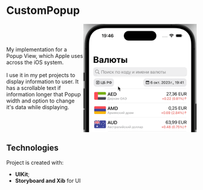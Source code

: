 # CustomPopup

<div style="display: flex; align-items: center;">
My implementation for a Popup View, which Apple uses across the iOS system.
</br>
</br>
I use it in my pet projects to display information to user. It has a scrollable text if information longer that Popup width and option to change it's data while displaying.

<img align="right" width="300" src="https://raw.githubusercontent.com/artexhibit/CustomPopup/8f3ec9670b68d972bb779a5a5bc983a7566b9a5d/Resources/preview.gif">
</div>

## Technologies

Project is created with:

-   **UIKit**;
-   **Storyboard and Xib** for UI
